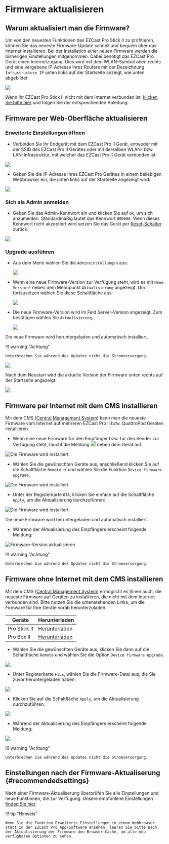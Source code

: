 # Firmware aktualisieren

## Warum aktualisiert man die Firmware? 

Um von den neuesten Funktionen des EZCast Pro Stick II zu profitieren, können Sie das neueste Firmware-Update schnell und bequem über das Internet installieren. Bei der Installation einer neuen Firmware werden die bisherigen Einstellungen mitgenommen. Dabei benötigt das EZCast Pro Gerät einen Internetzugang. Dies wird mit dem WLAN-Symbol oben rechts und eine vergebene IP-Adresse Ihres Routers mit der Bezeichnung `Infrustructure IP` unten links auf der Startseite anzeigt, wie unten abgebildet:

![](/assets/img/ProII_fw.upgrade.available.png)

Wenn Ihr EZCast Pro Stick II nicht mit dem Internet verbunden ist, [klicken Sie bitte hier](internet.md) und folgen Sie der entsprechenden Anleitung.

## Firmware per Web-Oberfläche aktualisieren

### Erweiterte Einstellungen öffnen

* Verbinden Sie Ihr Endgerät mit dem EZCast Pro II Gerät, entweder mit der SSID des EZCast Pro II Gerätes oder mit derselben WLAN- bzw. LAN-Infrastruktur, mit welcher das EZCast Pro II Gerät verbunden ist:

![](/assets/img/proII.network.connect.png)

* Geben Sie die IP-Adresse Ihres EZCast Pro Gerätes in einem beliebigen Webbrowser ein, die unten links auf der Startseite angezeigt wird:

![](/assets/img/proII_IP.connect.png)

### Sich als Admin anmelden

* Geben Sie das Admin-Kennwort ein und klicken Sie auf `OK`, um sich anzumelden. Standardmäßig lautet das Kennwort `000000`. Wenn dieses Kennwort nicht akzeptiert wird setzen Sie das Gerät per [Reset-Schalter](reset.md#hardreset) zurück.

![](/assets/img/EZCastII_Login.png)

### Upgrade ausführen

*   Aus dem Menü wählen Sie die `Admineinstellungen` aus:

    ![](/assets/img/ezcastpro.II.select.admineinstellungen.png)

*   Wenn eine neue Firmware-Version zur Verfügung steht, wird es mit `Neue Version!` neben dem Menüpunkt `Aktualisierung` angezeigt. Um fortzusetzen wählen Sie diese Schaltfläche aus:

    ![](/assets/img/ProIIStick_Startseite_Firmware-Menuoption.png)

*   Die neue Firmware-Version wird im Feld Server-Version angezeigt. Zum bestätigen wählen Sie `Aktualisierung`.

    ![](/assets/img/ProIIStick_Start.Upgrade.jpg)

Die neue Firmware wird heruntergeladen und automatisch installiert. 

!!! warning "Achtung"
    
	Unterbrechen Sie während des Updates nicht die Stromversorgung.

![](/assets/img/ProIIStick_Firmware_installing.png)

Nach dem Neustart wird die aktuelle Version der Firmware unten rechts auf der Startseite angezeigt:

![](/assets/img/ProIIDongle_Firmware-Version.png)


## Firmware per Internet mit dem CMS installieren

Mit dem CMS ([Central Management System](cms.md)) kann man die neueste Firmware vom Internet auf mehreren EZCast Pro II bzw. QuattroPod Geräten installieren.

* Wenn eine neue Firmware für den Empfänger bzw. für den Sender zur Verfügung steht, taucht die Meldung ![](/assets/img/CMS-firmware.available.png) neben dem Gerät auf:

![Die Firmware wird installiert](/assets/img/CMS-firmware.OTA.select.devices.png)

* Wählen Sie die gewünschten Geräte aus, anschließend klicken Sie auf die Schaltfläche `Remote` -> und wählen Sie die Funktion `Device firmware upgrade`.

![Die Firmware wird installiert](/assets/img/CMS-firmware.install.latest.firmware.png)

* Unter der Registerkarte `OTA`, klicken Sie einfach auf die Schaltfläche `Apply`, um die Aktualisierung durchzuführen:

![Die Firmware wird installiert](/assets/img/CMS-firmware.upgrade.OTA.png)

Die neue Firmware wird heruntergeladen und automatisch installiert. 

* Während der Aktualisierung des Empfängers erscheint folgende Meldung:

![Firmware-Version aktualisieren](/assets/img/ProIIStick_Firmware_installing.png)

!!! warning "Achtung"
    
	Unterbrechen Sie während des Updates nicht die Stromversorgung.


## Firmware ohne Internet mit dem CMS installieren

Mit dem CMS ([Central Management System](cms.md)) ermöglicht es Ihnen auch, die neueste Firmware auf Geräten zu installieren, die nicht mit dem Internet verbunden sind. Bitte nutzen Sie die untenstehenden Links, um die Firmware für Ihre Geräte vorab herunterzuladen:

Geräte               | Herunterladen      |
------------------------- | ------------------------- | 
Pro Stick II | [Herunterladen](firmware-reinstall.md#D10_install_other_fw)
Pro Box II | [Herunterladen](../pro-box-b10/firmware-reinstall.md#B10_install_other_fw)

* Wählen Sie die gewünschten Geräte aus, klicken Sie dann auf die Schaltfläche `Remote` und wählen Sie die Option `Device firmware upgrade`.

![](/assets/img/CMS-firmware.install.latest.firmware.png)

* Unter Registerkarte `FILE`, wählen Sie die Firmware-Datei aus, die Sie zuvor heruntergeladen haben:

![](/assets/img/CMS-firmware.upgrade2.png)

* Klicken Sie auf die Schaltfläche `Apply`, um die Aktualisierung durchzuführen:

![](/assets/img/CMS-firmware.upgrade.FILE.apply.png)

* Während der Aktualisierung des Empfängers erscheint folgende Meldung:

![](/assets/img/ProIIStick_Firmware_installing.png)

!!! warning "Achtung"
    
	Unterbrechen Sie während des Updates nicht die Stromversorgung.
	
## Einstellungen nach der Firmware-Aktualiserung {#recommendedsettings}

Nach einer Firmware-Aktualiserung überprüfen Sie alle Einstellungen und neue Funktionen, die zur Verfügung. Unsere empfohlene Einstellungen [finden Sie hier](reset.md#recommendedsettings).

!!! tip "Hinweis"
    
	Wenn Sie die Funktion Erweiterte Einstellungen in einem Webbrowser statt in der EZCast Pro App/Software ansehen, leeren Sie bitte nach der Aktualisierung der Firmware den Browser-Cache, um alle neu verfügbaren Optionen zu sehen.	